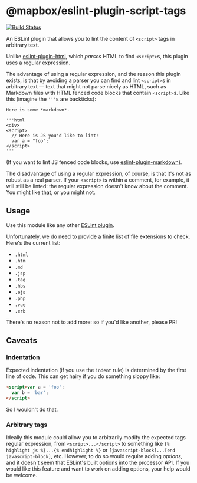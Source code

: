 # @mapbox/eslint-plugin-script-tags

[![Build Status](https://travis-ci.org/mapbox/eslint-plugin-script-tags.svg?branch=main)](https://travis-ci.org/mapbox/eslint-plugin-script-tags)

An ESLint plugin that allows you to lint the content of `<script>` tags in arbitrary text.

Unlike [eslint-plugin-html](https://github.com/BenoitZugmeyer/eslint-plugin-html), which *parses* HTML to find `<script>`s, this plugin uses a regular expression.

The advantage of using a regular expression, and the reason this plugin exists, is that by avoiding a parser you can find and lint `<script>`s in arbitrary text — text that might not parse nicely as HTML, such as Markdown files with HTML fenced code blocks that contain `<script>`s. Like this (imagine the `'''`s are backticks):

```
Here is some *markdown*.

'''html
<div>
<script>
  // Here is JS you'd like to lint!
  var a = "foo";
</script>
'''
```

(If you want to lint JS fenced code blocks, use [eslint-plugin-markdown](https://github.com/eslint/eslint-plugin-markdown)).

The disadvantage of using a regular expression, of course, is that it's not as robust as a real parser. If your `<script>` is within a comment, for example, it will still be linted: the regular expression doesn't know about the comment. You might like that, or you might not.

## Usage

Use this module like any other [ESLint plugin](http://eslint.org/docs/user-guide/configuring#configuring-plugins).

Unfortunately, we do need to provide a finite list of file extensions to check. Here's the current list:

- `.html`
- `.htm`
- `.md`
- `.jsp`
- `.tag`
- `.hbs`
- `.ejs`
- `.php`
- `.vue`
- `.erb`

There's no reason not to add more: so if you'd like another, please PR!

## Caveats

### Indentation

Expected indentation (if you use the `indent` rule) is determined by the first line of code. This can get hairy if you do something sloppy like:

```html
<script>var a = 'foo';
  var b = 'bar';
</script>
```

So I wouldn't do that.

### Arbitrary tags

Ideally this module could allow you to arbitrarily modify the expected tags regular expression, from `<script>...</script>` to something like `{% highlight js %}...{% endhighlight %}` or `[javascript-block]...[end javascript-block]`, etc. However, to do so would require adding *options*, and it doesn't seem that ESLint's built options into the processor API. If you would like this feature and want to work on adding options, your help would be welcome.
